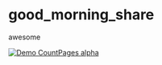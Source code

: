 # good_morning_share

awesome


[![Demo CountPages alpha](https://share.gifyoutube.com/KzB6Gb.gif)](https://www.youtube.com/watch?v=7-83SIHY1kE&feature)

